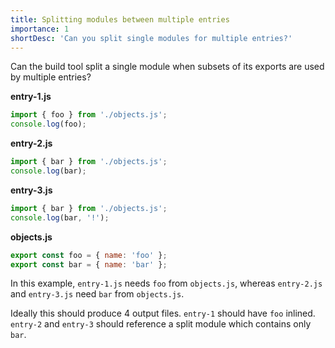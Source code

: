 ```yaml
---
title: Splitting modules between multiple entries
importance: 1
shortDesc: 'Can you split single modules for multiple entries?'
---
```


Can the build tool split a single module when subsets of its exports are used by multiple entries?

**entry-1.js**

```js
import { foo } from './objects.js';
console.log(foo);
```

**entry-2.js**

```js
import { bar } from './objects.js';
console.log(bar);
```

**entry-3.js**

```js
import { bar } from './objects.js';
console.log(bar, '!');
```

**objects.js**

```js
export const foo = { name: 'foo' };
export const bar = { name: 'bar' };
```

In this example, `entry-1.js` needs `foo` from `objects.js`, whereas `entry-2.js` and `entry-3.js` need `bar` from `objects.js`.

Ideally this should produce 4 output files. `entry-1` should have `foo` inlined. `entry-2` and `entry-3` should reference a split module which contains only `bar`.
